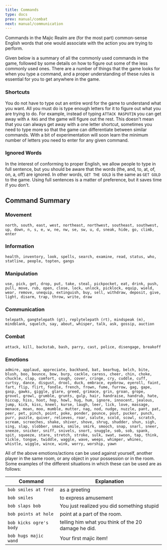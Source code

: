 ```yaml
---
title: Commands
type: docs
prev: manual/combat
next: manual/communication
---
```


Commands in the Majic Realm are (for the most part) common-sense English words that one would associate with the action you are trying to perform. 

Given below is a summary of all the commonly used commands in the game, followed by some details on how to figure out some of the less commonly used ones. There are a number of things that the game looks for when you type a command, and a proper understanding of these rules is essential for you to get anywhere in the game.

### Shortcuts

You do not have to type out an entire word for the game to understand what you want. All you must do is type enough letters for it to figure out what you are trying to do. For example, instead of typing `ATTACK RASPUTIN` you can get away with `A RAS` and the game will figure out the rest. This doesn't mean that you can always get away with a one letter shortcut, sometimes you need to type more so that the game can differentiate between similar commands. With a bit of experimentation will soon learn the minimum number of letters you need to enter for any given command.

### Ignored Words

In the interest of conforming to proper English, we allow people to type in full sentence, but you should be aware that the words (the, and, to, at, of, on, a, off) are ignored. In other words, `GET THE GOLD` is the same as `GET GOLD` to the game. Using full sentences is a matter of preference, but it saves time if you don't.

## Command Summary

### Movement

`north, south, east, west, northeast, northwest, southeast, southwest, up, down, n, s, e, w, ne, nw, se, sw, u, d, sneak, hide, go, climb, enter`

### Information

`health, inventory, look, spells, search, examine, read, status, who, statline, people, topten, gangs`

### Manipulation

`use, pick, get, drop, put, take, steal, pickpocket, eat, drink, push, pull, move, rub, open, close, lock, unlock, picklock, equip, wield, wear, remove, unequip, extinguish, buy, sell, withdraw, deposit, give, light, disarm, trap, throw, write, draw`

### Communication

`telepath, gangtelepath (gt), replytelepath (rt), mindspeak (m), mindblank, squelch, say, about, whisper, talk, ask, gossip, auction`

### Combat

`attack, kill, backstab, bash, parry, cast, police, disengage, breakoff`

### Emotions

`admire, applaud, appreciate, backhand, bat, bearhug, belch, bite, blush, boo, bounce, bow, burp, cackle, caress, cheer, chin, choke, chuckle, clap, comfort, cough, cover, cringe, cry, cuddle, cuff, curtsy, dance, disgust, drool, duck, embrace, eyebrow, eyeroll, faint, fart, flip, flirt, fondle, french, frown, fume, furrow, gag, gape, gasp, gawks, giggle, glare, greed, grimace, grin, groan, grope, grovel, growl, grumble, grunts, gulp, hair, handraise, handrub, hate, hiccup, hiss, hoot, hop, howl, hug, hum, ignore, innocent, jealous, jump, kick, kiss, kneel, kurse, laugh, leer, lick, love, massage, menace, moan, moo, mumble, mutter, nag, nod, nudge, nuzzle, pant, pat, peer, pet, pinch, point, poke, ponder, pounce, pout, pucker, punch, purr, puzzle, quiver, relieves, roar, salute, scold, scowl, scratch, scream, screeches, shake, shiver, shove, shrug, shudder, shun, sigh, sing, slap, slobber, smack, smile, smirk, smooch, snap, snarl, sneer, sneeze, snicker, sniff, snivels, snort, snuggle, sob, sob, spank, spit, squeeze, stare, stretch, stroke, sulk, swat, swoon, tap, think, tickle, tongue, twiddle, waggle, wave, weeps, whimper, whines, whistle, wiggle, wince, wink, worry, worship, yawn`

All of the above emotions/actions can be used against yourself, another player in the same room, or any object in your possession or in the room. Some examples of the different situations in which these can be used are as follows:

| Command             | Explanation                                        |
|---------------------|----------------------------------------------------|
| `bob smiles at fred` | as a greeting                                      |
| `bob smiles`         | to express amusement                               |
| `bob slaps bob`       | You just realized you did something stupid         |
| `bob points at hole`  | point at a part of the room.                       |
| `bob kicks ogre's body` | telling him what you think of the 20 damage he did.|
| `bob hugs majic wand` | Your first majic item!                             |

